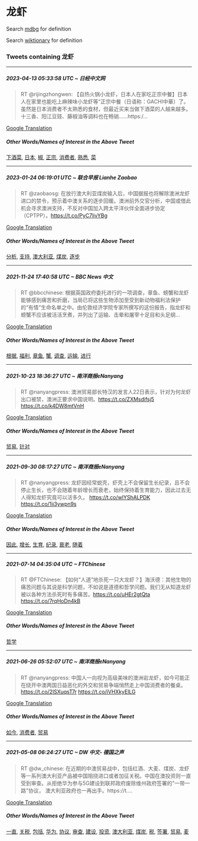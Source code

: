 # 龙虾

Search [mdbg](https://www.mdbg.net/chinese/dictionary?page=worddict&wdrst=0&wdqb=龙虾) for definition

Search [wiktionary](https://en.wiktionary.org/wiki/龙虾) for definition

### Tweets containing 龙虾

___
##### 2023-04-13 05:33:58 UTC ~ 日经中文网
> RT @rijingzhongwen: 【自热火锅小龙虾，日本人在家吃正宗中餐】日本人在家里也能吃上麻辣味小龙虾等“正宗中餐（日语称：GACHI中華）了。虽然是日本消费者不太熟悉的食材，但最近买来当做下酒菜的人越来越多。十三香、阳江豆豉、藤椒油等调料也在畅销……https:/…

[Google Translation](https://translate.google.com/?hi=en&tab=TT&sl=zh-CN&tl=en&op=translate&text=RT+%40rijingzhongwen%3A+%E3%80%90%E8%87%AA%E7%83%AD%E7%81%AB%E9%94%85%E5%B0%8F%E9%BE%99%E8%99%BE%EF%BC%8C%E6%97%A5%E6%9C%AC%E4%BA%BA%E5%9C%A8%E5%AE%B6%E5%90%83%E6%AD%A3%E5%AE%97%E4%B8%AD%E9%A4%90%E3%80%91%E6%97%A5%E6%9C%AC%E4%BA%BA%E5%9C%A8%E5%AE%B6%E9%87%8C%E4%B9%9F%E8%83%BD%E5%90%83%E4%B8%8A%E9%BA%BB%E8%BE%A3%E5%91%B3%E5%B0%8F%E9%BE%99%E8%99%BE%E7%AD%89%E2%80%9C%E6%AD%A3%E5%AE%97%E4%B8%AD%E9%A4%90%EF%BC%88%E6%97%A5%E8%AF%AD%E7%A7%B0%EF%BC%9AGACHI%E4%B8%AD%E8%8F%AF%EF%BC%89%E4%BA%86%E3%80%82%E8%99%BD%E7%84%B6%E6%98%AF%E6%97%A5%E6%9C%AC%E6%B6%88%E8%B4%B9%E8%80%85%E4%B8%8D%E5%A4%AA%E7%86%9F%E6%82%89%E7%9A%84%E9%A3%9F%E6%9D%90%EF%BC%8C%E4%BD%86%E6%9C%80%E8%BF%91%E4%B9%B0%E6%9D%A5%E5%BD%93%E5%81%9A%E4%B8%8B%E9%85%92%E8%8F%9C%E7%9A%84%E4%BA%BA%E8%B6%8A%E6%9D%A5%E8%B6%8A%E5%A4%9A%E3%80%82%E5%8D%81%E4%B8%89%E9%A6%99%E3%80%81%E9%98%B3%E6%B1%9F%E8%B1%86%E8%B1%89%E3%80%81%E8%97%A4%E6%A4%92%E6%B2%B9%E7%AD%89%E8%B0%83%E6%96%99%E4%B9%9F%E5%9C%A8%E7%95%85%E9%94%80%E2%80%A6%E2%80%A6https%3A%2F%E2%80%A6)
##### Other Words/Names of Interest in the Above Tweet
[下酒菜](下酒菜.md), [日本](日本.md), [椒](椒.md), [正宗](正宗.md), [消费者](消费者.md), [熟悉](熟悉.md), [菜](菜.md)
___
##### 2023-01-24 06:19:01 UTC ~ 联合早报 Lianhe Zaobao
> RT @zaobaosg: 在放行澳大利亚煤炭输入后，中国据报也将解除澳洲龙虾进口的禁令，预示着中澳关系的逐步回暖。澳洲前外交官分析，中国或借此机会寻求澳洲支持，不反对中国加入跨太平洋伙伴全面进步协定（CPTPP）。https://t.co/PyC7livYBg

[Google Translation](https://translate.google.com/?hi=en&tab=TT&sl=zh-CN&tl=en&op=translate&text=RT+%40zaobaosg%3A+%E5%9C%A8%E6%94%BE%E8%A1%8C%E6%BE%B3%E5%A4%A7%E5%88%A9%E4%BA%9A%E7%85%A4%E7%82%AD%E8%BE%93%E5%85%A5%E5%90%8E%EF%BC%8C%E4%B8%AD%E5%9B%BD%E6%8D%AE%E6%8A%A5%E4%B9%9F%E5%B0%86%E8%A7%A3%E9%99%A4%E6%BE%B3%E6%B4%B2%E9%BE%99%E8%99%BE%E8%BF%9B%E5%8F%A3%E7%9A%84%E7%A6%81%E4%BB%A4%EF%BC%8C%E9%A2%84%E7%A4%BA%E7%9D%80%E4%B8%AD%E6%BE%B3%E5%85%B3%E7%B3%BB%E7%9A%84%E9%80%90%E6%AD%A5%E5%9B%9E%E6%9A%96%E3%80%82%E6%BE%B3%E6%B4%B2%E5%89%8D%E5%A4%96%E4%BA%A4%E5%AE%98%E5%88%86%E6%9E%90%EF%BC%8C%E4%B8%AD%E5%9B%BD%E6%88%96%E5%80%9F%E6%AD%A4%E6%9C%BA%E4%BC%9A%E5%AF%BB%E6%B1%82%E6%BE%B3%E6%B4%B2%E6%94%AF%E6%8C%81%EF%BC%8C%E4%B8%8D%E5%8F%8D%E5%AF%B9%E4%B8%AD%E5%9B%BD%E5%8A%A0%E5%85%A5%E8%B7%A8%E5%A4%AA%E5%B9%B3%E6%B4%8B%E4%BC%99%E4%BC%B4%E5%85%A8%E9%9D%A2%E8%BF%9B%E6%AD%A5%E5%8D%8F%E5%AE%9A%EF%BC%88CPTPP%EF%BC%89%E3%80%82https%3A%2F%2Ft.co%2FPyC7livYBg)
##### Other Words/Names of Interest in the Above Tweet
[分析](分析.md), [支持](支持.md), [澳大利亚](澳大利亚.md), [煤炭](煤炭.md), [逐步](逐步.md)
___
##### 2021-11-24 17:40:58 UTC ~ BBC News 中文
> RT @bbcchinese: 根据英国政府委托进行的一项调查，章鱼、螃蟹和龙虾能够感到痛苦和折磨，当局已将这些生物添加至受到新动物福利法保护的“有情”生命名单之中。⁠⁠由伦敦经济学院专家所撰写的这份报告，指龙虾和螃蟹不应该被活活烹煮，并列出了运输、击晕和屠宰十足目和头足纲…

[Google Translation](https://translate.google.com/?hi=en&tab=TT&sl=zh-CN&tl=en&op=translate&text=RT+%40bbcchinese%3A+%E6%A0%B9%E6%8D%AE%E8%8B%B1%E5%9B%BD%E6%94%BF%E5%BA%9C%E5%A7%94%E6%89%98%E8%BF%9B%E8%A1%8C%E7%9A%84%E4%B8%80%E9%A1%B9%E8%B0%83%E6%9F%A5%EF%BC%8C%E7%AB%A0%E9%B1%BC%E3%80%81%E8%9E%83%E8%9F%B9%E5%92%8C%E9%BE%99%E8%99%BE%E8%83%BD%E5%A4%9F%E6%84%9F%E5%88%B0%E7%97%9B%E8%8B%A6%E5%92%8C%E6%8A%98%E7%A3%A8%EF%BC%8C%E5%BD%93%E5%B1%80%E5%B7%B2%E5%B0%86%E8%BF%99%E4%BA%9B%E7%94%9F%E7%89%A9%E6%B7%BB%E5%8A%A0%E8%87%B3%E5%8F%97%E5%88%B0%E6%96%B0%E5%8A%A8%E7%89%A9%E7%A6%8F%E5%88%A9%E6%B3%95%E4%BF%9D%E6%8A%A4%E7%9A%84%E2%80%9C%E6%9C%89%E6%83%85%E2%80%9D%E7%94%9F%E5%91%BD%E5%90%8D%E5%8D%95%E4%B9%8B%E4%B8%AD%E3%80%82%E2%81%A0%E2%81%A0%E7%94%B1%E4%BC%A6%E6%95%A6%E7%BB%8F%E6%B5%8E%E5%AD%A6%E9%99%A2%E4%B8%93%E5%AE%B6%E6%89%80%E6%92%B0%E5%86%99%E7%9A%84%E8%BF%99%E4%BB%BD%E6%8A%A5%E5%91%8A%EF%BC%8C%E6%8C%87%E9%BE%99%E8%99%BE%E5%92%8C%E8%9E%83%E8%9F%B9%E4%B8%8D%E5%BA%94%E8%AF%A5%E8%A2%AB%E6%B4%BB%E6%B4%BB%E7%83%B9%E7%85%AE%EF%BC%8C%E5%B9%B6%E5%88%97%E5%87%BA%E4%BA%86%E8%BF%90%E8%BE%93%E3%80%81%E5%87%BB%E6%99%95%E5%92%8C%E5%B1%A0%E5%AE%B0%E5%8D%81%E8%B6%B3%E7%9B%AE%E5%92%8C%E5%A4%B4%E8%B6%B3%E7%BA%B2%E2%80%A6)
##### Other Words/Names of Interest in the Above Tweet
[根据](根据.md), [福利](福利.md), [章鱼](章鱼.md), [蟹](蟹.md), [调查](调查.md), [运输](运输.md), [进行](进行.md)
___
##### 2021-10-23 18:36:27 UTC ~ 南洋商报eNanyang
> RT @nanyangpress: 澳洲贸易部长特汉的发言人22日表示，针对为何龙虾出口被禁，澳洲正要求中国说明。https://t.co/ZXMsdifsj5 https://t.co/k4DW8mtVnH

[Google Translation](https://translate.google.com/?hi=en&tab=TT&sl=zh-CN&tl=en&op=translate&text=RT+%40nanyangpress%3A+%E6%BE%B3%E6%B4%B2%E8%B4%B8%E6%98%93%E9%83%A8%E9%95%BF%E7%89%B9%E6%B1%89%E7%9A%84%E5%8F%91%E8%A8%80%E4%BA%BA22%E6%97%A5%E8%A1%A8%E7%A4%BA%EF%BC%8C%E9%92%88%E5%AF%B9%E4%B8%BA%E4%BD%95%E9%BE%99%E8%99%BE%E5%87%BA%E5%8F%A3%E8%A2%AB%E7%A6%81%EF%BC%8C%E6%BE%B3%E6%B4%B2%E6%AD%A3%E8%A6%81%E6%B1%82%E4%B8%AD%E5%9B%BD%E8%AF%B4%E6%98%8E%E3%80%82https%3A%2F%2Ft.co%2FZXMsdifsj5+https%3A%2F%2Ft.co%2Fk4DW8mtVnH)
##### Other Words/Names of Interest in the Above Tweet
[贸易](贸易.md), [针对](针对.md)
___
##### 2021-09-30 08:17:27 UTC ~ 南洋商报eNanyang
> RT @nanyangpress: 龙虾因经常蜕壳，虾壳上不会保留生长纪录，且不会停止生长，也不会随着年龄增长而衰老，始终保持着生育能力，因此过去无人得知龙虾究竟可以活多久。 https://t.co/wlYShALPDK https://t.co/1ii3ywpn9s

[Google Translation](https://translate.google.com/?hi=en&tab=TT&sl=zh-CN&tl=en&op=translate&text=RT+%40nanyangpress%3A+%E9%BE%99%E8%99%BE%E5%9B%A0%E7%BB%8F%E5%B8%B8%E8%9C%95%E5%A3%B3%EF%BC%8C%E8%99%BE%E5%A3%B3%E4%B8%8A%E4%B8%8D%E4%BC%9A%E4%BF%9D%E7%95%99%E7%94%9F%E9%95%BF%E7%BA%AA%E5%BD%95%EF%BC%8C%E4%B8%94%E4%B8%8D%E4%BC%9A%E5%81%9C%E6%AD%A2%E7%94%9F%E9%95%BF%EF%BC%8C%E4%B9%9F%E4%B8%8D%E4%BC%9A%E9%9A%8F%E7%9D%80%E5%B9%B4%E9%BE%84%E5%A2%9E%E9%95%BF%E8%80%8C%E8%A1%B0%E8%80%81%EF%BC%8C%E5%A7%8B%E7%BB%88%E4%BF%9D%E6%8C%81%E7%9D%80%E7%94%9F%E8%82%B2%E8%83%BD%E5%8A%9B%EF%BC%8C%E5%9B%A0%E6%AD%A4%E8%BF%87%E5%8E%BB%E6%97%A0%E4%BA%BA%E5%BE%97%E7%9F%A5%E9%BE%99%E8%99%BE%E7%A9%B6%E7%AB%9F%E5%8F%AF%E4%BB%A5%E6%B4%BB%E5%A4%9A%E4%B9%85%E3%80%82+https%3A%2F%2Ft.co%2FwlYShALPDK+https%3A%2F%2Ft.co%2F1ii3ywpn9s)
##### Other Words/Names of Interest in the Above Tweet
[因此](因此.md), [增长](增长.md), [生育](生育.md), [纪录](纪录.md), [衰老](衰老.md), [随着](随着.md)
___
##### 2021-07-14 04:35:04 UTC ~ FTChinese
> RT @FTChinese: 【如何“人道”地杀死一只大龙虾？】海沃德：其他生物的痛苦问题与其说是科学问题，不如说是道德和哲学问题。我们无从知道龙虾被以各种方法杀死时有多痛苦。https://t.co/uHEr2gtQta https://t.co/7rqHoDn4kB

[Google Translation](https://translate.google.com/?hi=en&tab=TT&sl=zh-CN&tl=en&op=translate&text=RT+%40FTChinese%3A+%E3%80%90%E5%A6%82%E4%BD%95%E2%80%9C%E4%BA%BA%E9%81%93%E2%80%9D%E5%9C%B0%E6%9D%80%E6%AD%BB%E4%B8%80%E5%8F%AA%E5%A4%A7%E9%BE%99%E8%99%BE%EF%BC%9F%E3%80%91%E6%B5%B7%E6%B2%83%E5%BE%B7%EF%BC%9A%E5%85%B6%E4%BB%96%E7%94%9F%E7%89%A9%E7%9A%84%E7%97%9B%E8%8B%A6%E9%97%AE%E9%A2%98%E4%B8%8E%E5%85%B6%E8%AF%B4%E6%98%AF%E7%A7%91%E5%AD%A6%E9%97%AE%E9%A2%98%EF%BC%8C%E4%B8%8D%E5%A6%82%E8%AF%B4%E6%98%AF%E9%81%93%E5%BE%B7%E5%92%8C%E5%93%B2%E5%AD%A6%E9%97%AE%E9%A2%98%E3%80%82%E6%88%91%E4%BB%AC%E6%97%A0%E4%BB%8E%E7%9F%A5%E9%81%93%E9%BE%99%E8%99%BE%E8%A2%AB%E4%BB%A5%E5%90%84%E7%A7%8D%E6%96%B9%E6%B3%95%E6%9D%80%E6%AD%BB%E6%97%B6%E6%9C%89%E5%A4%9A%E7%97%9B%E8%8B%A6%E3%80%82https%3A%2F%2Ft.co%2FuHEr2gtQta+https%3A%2F%2Ft.co%2F7rqHoDn4kB)
##### Other Words/Names of Interest in the Above Tweet
[哲学](哲学.md)
___
##### 2021-06-26 05:52:07 UTC ~ 南洋商报eNanyang
> RT @nanyangpress: 中国人一向视为高级美味的澳洲岩龙虾，如今可能正在绕开中澳两国日益恶化的外交和贸易争端悄然走上中国消费者的餐桌。https://t.co/2lSXuqsT7r https://t.co/iVHXkyElLG

[Google Translation](https://translate.google.com/?hi=en&tab=TT&sl=zh-CN&tl=en&op=translate&text=RT+%40nanyangpress%3A+%E4%B8%AD%E5%9B%BD%E4%BA%BA%E4%B8%80%E5%90%91%E8%A7%86%E4%B8%BA%E9%AB%98%E7%BA%A7%E7%BE%8E%E5%91%B3%E7%9A%84%E6%BE%B3%E6%B4%B2%E5%B2%A9%E9%BE%99%E8%99%BE%EF%BC%8C%E5%A6%82%E4%BB%8A%E5%8F%AF%E8%83%BD%E6%AD%A3%E5%9C%A8%E7%BB%95%E5%BC%80%E4%B8%AD%E6%BE%B3%E4%B8%A4%E5%9B%BD%E6%97%A5%E7%9B%8A%E6%81%B6%E5%8C%96%E7%9A%84%E5%A4%96%E4%BA%A4%E5%92%8C%E8%B4%B8%E6%98%93%E4%BA%89%E7%AB%AF%E6%82%84%E7%84%B6%E8%B5%B0%E4%B8%8A%E4%B8%AD%E5%9B%BD%E6%B6%88%E8%B4%B9%E8%80%85%E7%9A%84%E9%A4%90%E6%A1%8C%E3%80%82https%3A%2F%2Ft.co%2F2lSXuqsT7r+https%3A%2F%2Ft.co%2FiVHXkyElLG)
##### Other Words/Names of Interest in the Above Tweet
[如今](如今.md), [消费者](消费者.md), [贸易](贸易.md)
___
##### 2021-05-08 06:24:27 UTC ~ DW 中文- 德国之声
> RT @dw_chinese: 在近期的中澳贸易战中，包括红酒、大麦、煤炭、龙虾等一系列澳大利亚产品被中国阻挠进口或者加征关税。中国在澳投资则一直受到审查。从拒绝华为参与5G建设到联邦政府废除维州政府签署的"一带一路"协议， 澳大利亚政府也一再出手。https://t.…

[Google Translation](https://translate.google.com/?hi=en&tab=TT&sl=zh-CN&tl=en&op=translate&text=RT+%40dw_chinese%3A+%E5%9C%A8%E8%BF%91%E6%9C%9F%E7%9A%84%E4%B8%AD%E6%BE%B3%E8%B4%B8%E6%98%93%E6%88%98%E4%B8%AD%EF%BC%8C%E5%8C%85%E6%8B%AC%E7%BA%A2%E9%85%92%E3%80%81%E5%A4%A7%E9%BA%A6%E3%80%81%E7%85%A4%E7%82%AD%E3%80%81%E9%BE%99%E8%99%BE%E7%AD%89%E4%B8%80%E7%B3%BB%E5%88%97%E6%BE%B3%E5%A4%A7%E5%88%A9%E4%BA%9A%E4%BA%A7%E5%93%81%E8%A2%AB%E4%B8%AD%E5%9B%BD%E9%98%BB%E6%8C%A0%E8%BF%9B%E5%8F%A3%E6%88%96%E8%80%85%E5%8A%A0%E5%BE%81%E5%85%B3%E7%A8%8E%E3%80%82%E4%B8%AD%E5%9B%BD%E5%9C%A8%E6%BE%B3%E6%8A%95%E8%B5%84%E5%88%99%E4%B8%80%E7%9B%B4%E5%8F%97%E5%88%B0%E5%AE%A1%E6%9F%A5%E3%80%82%E4%BB%8E%E6%8B%92%E7%BB%9D%E5%8D%8E%E4%B8%BA%E5%8F%82%E4%B8%8E5G%E5%BB%BA%E8%AE%BE%E5%88%B0%E8%81%94%E9%82%A6%E6%94%BF%E5%BA%9C%E5%BA%9F%E9%99%A4%E7%BB%B4%E5%B7%9E%E6%94%BF%E5%BA%9C%E7%AD%BE%E7%BD%B2%E7%9A%84%22%E4%B8%80%E5%B8%A6%E4%B8%80%E8%B7%AF%22%E5%8D%8F%E8%AE%AE%EF%BC%8C+%E6%BE%B3%E5%A4%A7%E5%88%A9%E4%BA%9A%E6%94%BF%E5%BA%9C%E4%B9%9F%E4%B8%80%E5%86%8D%E5%87%BA%E6%89%8B%E3%80%82https%3A%2F%2Ft.%E2%80%A6)
##### Other Words/Names of Interest in the Above Tweet
[一直](一直.md), [关税](关税.md), [包括](包括.md), [华为](华为.md), [协议](协议.md), [审查](审查.md), [建设](建设.md), [投资](投资.md), [澳大利亚](澳大利亚.md), [煤炭](煤炭.md), [税](税.md), [签署](签署.md), [贸易](贸易.md), [麦](麦.md)
